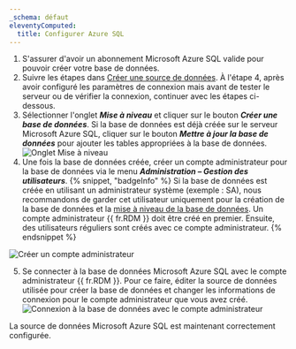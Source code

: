 ```yaml
---
_schema: défaut
eleventyComputed:
  title: Configurer Azure SQL
---
```

1. S'assurer d'avoir un abonnement Microsoft Azure SQL valide pour pouvoir créer votre base de données.
2. Suivre les étapes dans [Créer une source de données](/rdm/windows/data-sources/create-new-data-source/). À l'étape 4, après avoir configuré les paramètres de connexion mais avant de tester le serveur ou de vérifier la connexion, continuer avec les étapes ci-dessous.
3. Sélectionner l'onglet ***Mise à niveau*** et cliquer sur le bouton ***Créer une base de données***. Si la base de données est déjà créée sur le serveur Microsoft Azure SQL, cliquer sur le bouton ***Mettre à jour la base de données*** pour ajouter les tables appropriées à la base de données. ![Onglet Mise à niveau](https://cdnweb.devolutions.net/docs/RDMW6092_2024_2.png)
4. Une fois la base de données créée, créer un compte administrateur pour la base de données via le menu ***Administration – Gestion des utilisateurs***. {% snippet, "badgeInfo" %}
   Si la base de données est créée en utilisant un administrateur système (exemple : SA), nous recommandons de garder cet utilisateur uniquement pour la création de la base de données et la [mise à niveau de la base de données](/rdm/windows/installation/database-upgrade/). Un compte administrateur {{ fr.RDM }} doit être créé en premier. Ensuite, des utilisateurs réguliers sont créés avec ce compte administrateur.
   {% endsnippet %}

![Créer un compte administrateur](https://cdnweb.devolutions.net/docs/RDMW6094_2024_2.png)

5. Se connecter à la base de données Microsoft Azure SQL avec le compte administrateur {{ fr.RDM }}. Pour ce faire, éditer la source de données utilisée pour créer la base de données et changer les informations de connexion pour le compte administrateur que vous avez créé. ![Connexion à la base de données avec le compte administrateur](https://cdnweb.devolutions.net/docs/RDMW6095_2024_2.png)

La source de données Microsoft Azure SQL est maintenant correctement configurée.
